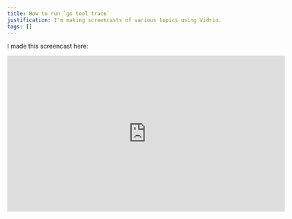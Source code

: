 ```yaml
---
title: How to run `go tool trace`
justification: I'm making screencasts of various topics using Vidrio.
tags: []
---
```


I made this screencast here:

<iframe id="ytplayer" type="text/html" width="640" height="360" align="center" style="display: block;" src="https://www.youtube.com/embed/Xq5HDH8y0CE?autoplay=0&origin=https://making.pusher.com/go-tool-trace/" frameborder="0"></iframe>
